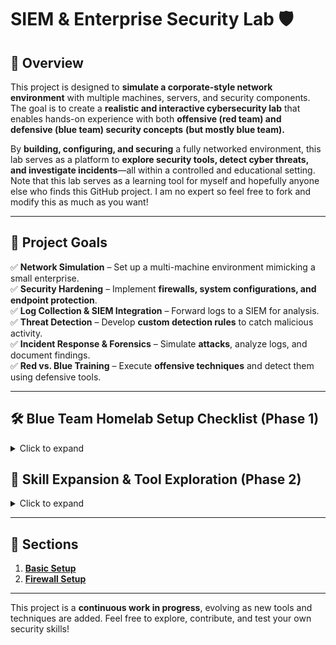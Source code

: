 # **SIEM & Enterprise Security Lab 🛡️**

## **🔹 Overview**

This project is designed to **simulate a corporate-style network environment** with multiple machines, servers, and security components. The goal is to create a **realistic and interactive cybersecurity lab** that enables hands-on experience with both **offensive (red team) and defensive (blue team) security concepts** **(but mostly blue team).**

By **building, configuring, and securing** a fully networked environment, this lab serves as a platform to **explore security tools, detect cyber threats, and investigate incidents**—all within a controlled and educational setting. Note that this lab serves as a learning tool for myself and hopefully anyone else who finds this GitHub project. I am no expert so feel free to fork and modify this as much as you want!

------

## **🎯 Project Goals**

✅ **Network Simulation** – Set up a multi-machine environment mimicking a small enterprise.  
✅ **Security Hardening** – Implement **firewalls, system configurations, and endpoint protection**.  
✅ **Log Collection & SIEM Integration** – Forward logs to a SIEM for analysis.  
✅ **Threat Detection** – Develop **custom detection rules** to catch malicious activity.  
✅ **Incident Response & Forensics** – Simulate **attacks**, analyze logs, and document findings.  
✅ **Red vs. Blue Training** – Execute **offensive techniques** and detect them using defensive tools.  

------

## 🛠️ Blue Team Homelab Setup Checklist (Phase 1)

<details>
<summary>Click to expand</summary>

### 🔹 Infrastructure Setup

✅ Configure VLANs + Firewall  
- [ ] Deploy Windows Server  
- [ ] Configure Active Directory Domain  
- [ ] Set up DNS & optionally DHCP  
- [ ] Create AD users  

### 🔹 Endpoint Deployment

- [ ] Deploy Windows 10/11 Workstations  
- [ ] Join to Domain  
- [ ] Create user sessions, simulate real usage  
- [ ] Install Sysmon + SwiftOnSecurity config  

### 🔹 SIEM (Wazuh) Setup

- [ ] Deploy Linux VM (Ubuntu recommended)  
- [ ] Install Wazuh Stack (Wazuh Manager, Elasticsearch, Kibana, Filebeat)  
- [ ] Open ports in firewall  
- [ ] Access Wazuh Dashboard via browser  

### 🔹 Agent Deployment

- [ ] Install Wazuh agent on Windows Server  
- [ ] Install agent on all Windows clients  
- [ ] Register agents with Wazuh Manager  
- [ ] Confirm logs received  

### 🔹 Log Collection Validation

- [ ] View EventLogs, Sysmon events in Wazuh UI  
- [ ] Simulate:  
  - [ ] Failed logins  
  - [ ] PowerShell execution  
  - [ ] RDP usage  
- [ ] Confirm rules fired, alerts generated  

### 🔹 Network Visibility

- [ ] Deploy Suricata or Zeek on dedicated VM  
- [ ] Mirror VLAN traffic to sensor (if possible)  
- [ ] Send logs to Wazuh via Filebeat  

### 🔹 Threat Simulation & Detection

- [ ] Install Atomic Red Team on a test endpoint  
- [ ] Run:  
  - [ ] T1059 – PowerShell execution  
  - [ ] T1110 – Brute-force attempt  
  - [ ] T1055 – Process injection  
- [ ] Confirm alerts appear in Wazuh  
- [ ] Analyze rules, tag with MITRE ATT&CK  

### 🔹 Dashboarding & Alerting

- [ ] Create Kibana dashboards:  
  - [ ] Failed logins  
  - [ ] Top processes  
  - [ ] Alerts by severity  
- [ ] Build custom detection rules in Wazuh  
- [ ] Link rules to techniques  
</details> 

## 🧠 Skill Expansion & Tool Exploration (Phase 2)

<details>
<summary>Click to expand</summary>

### 🔹 Splunk SIEM (Free Tier)

- [ ] Deploy Splunk Free Edition (500MB/day)  
- [ ] Forward logs from one Windows client  
- [ ] Practice SPL (Search Processing Language)  
- [ ] Replicate Wazuh detections in Splunk  
- [ ] Create basic dashboards and alerts

### 🔹 ELK Stack (Standalone)

- [ ] Deploy vanilla ELK (Elasticsearch + Logstash + Kibana)  
- [ ] Forward logs from endpoints or test logs  
- [ ] Create custom ingestion pipelines with Logstash  
- [ ] Visualize data in Kibana  
- [ ] Compare ELK with Wazuh experience

### 🔹 Zeek (Bro) Network Monitoring

- [ ] Install Zeek on a sensor VM  
- [ ] Send VLAN traffic via mirror or tap interface  
- [ ] Analyze:  
  - [ ] DNS logs  
  - [ ] HTTP logs  
  - [ ] SSL, SSH activity  
- [ ] Forward Zeek logs to ELK or Wazuh

### 🔹 Advanced Threat Simulation

- [ ] Use MITRE Caldera for red team automation  
- [ ] Write detection rules based on Caldera activity  
- [ ] Map alerts to MITRE ATT&CK Navigator

### 🔹 Detection Engineering Practice

- [ ] Write Sigma rules based on log observations  
- [ ] Convert Sigma to Wazuh/Splunk detection syntax  
- [ ] Build a “Detection Catalog” in GitHub  
  - [ ] Detection name  
  - [ ] Trigger method  
  - [ ] Log source  
  - [ ] Tool used (Wazuh, Splunk, etc.)  
  - [ ] MITRE ID

</details>

------
## 🚀 **Sections**

1. [**Basic Setup**](https://github.com/alexh200/blue-team-homelab/tree/main/basic-setup/setup.md)
2. [**Firewall Setup**](https://github.com/alexh200/blue-team-homelab/tree/main/firewall-setup/firewall.md)
------

This project is a **continuous work in progress**, evolving as new tools and techniques are added. Feel free to explore, contribute, and test your own security skills!
